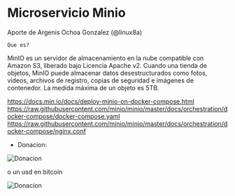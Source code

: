 # Microservicio Minio

Aporte de Argenis Ochoa Gonzalez (@linux8a)

    Que es?

MinIO es un servidor de almacenamiento en la nube compatible con Amazon S3, liberado bajo Licencia Apache v2. Cuando una tienda de objetos, 
MinIO puede almacenar datos desestructurados como fotos, vídeos, archivos de registro, copias de seguridad e imágenes de contenedor. La medida máxima
de un objeto es 5TB.



https://docs.min.io/docs/deploy-minio-on-docker-compose.html
https://raw.githubusercontent.com/minio/minio/master/docs/orchestration/docker-compose/docker-compose.yaml
https://raw.githubusercontent.com/minio/minio/master/docs/orchestration/docker-compose/nginx.conf


* Donacion:

![Donacion](../.donacion_enzona.png)

o un usd en bitcoin

![Donacion](../.donacion_bitcoin.png)
